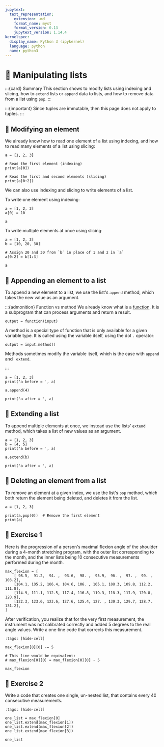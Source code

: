 ```yaml
---
jupytext:
  text_representation:
    extension: .md
    format_name: myst
    format_version: 0.13
    jupytext_version: 1.14.4
kernelspec:
  display_name: Python 3 (ipykernel)
  language: python
  name: python3
---
```


# 📖 Manipulating lists

:::{card} Summary
This section shows to modify lists using indexing and slicing, how to `extend` lists or `append` data to lists, and how to remove data from a list using `pop`.
:::

:::{important}
Since tuples are immutable, then this page does not apply to tuples.
:::

## 📄 Modifying an element

We already know how to read one element of a list using indexing, and how to read many elements of a list using slicing:

```{code-cell} ipython3
a = [1, 2, 3]

# Read the first element (indexing)
print(a[0])

# Read the first and second elements (slicing)
print(a[0:2])
```

We can also use indexing and slicing to write elements of a list.

To write one element using indexing:

```{code-cell} ipython3
a = [1, 2, 3]
a[0] = 10

a
```

To write multiple elements at once using slicing:

```{code-cell} ipython3
a = [1, 2, 3]
b = [10, 20, 30]

# Assign 20 and 30 from `b` in place of 1 and 2 in `a`
a[0:2] = b[1:3]

a
```

## 📄 Appending an element to a list

To append a new element to a list, we use the list's `append` method, which takes the new value as an argument.

:::{admonition} Function vs method
We already know what is a [function](python_functions.md). It is a subprogram that can process arguments and return a result.

```
output = function(input)
```

A method is a special type of function that is only available for a given variable type. It is called using the variable itself, using the dot `.` operator:

```
output = input.method()
```

Methods sometimes modify the variable itself, which is the case with `append` and ` extend`.

:::

```{code-cell} ipython3
a = [1, 2, 3]
print('a before = ', a)

a.append(4)

print('a after = ', a)
```

## 📄 Extending a list

To append multiple elements at once, we instead use the lists' `extend` method, which takes a list of new values as an argument.

```{code-cell} ipython3
a = [1, 2, 3]
b = [4, 5]
print('a before = ', a)

a.extend(b)

print('a after = ', a)
```

## 📄 Deleting an element from a list

To remove an element at a given index, we use the list's `pop` method, which both return the element being deleted, and deletes it from the list.

```{code-cell} ipython3
a = [1, 2, 3]

print(a.pop(0))  # Remove the first element
print(a)
```

## 💪 Exercise 1

Here is the progression of a person's maximal flexion angle of the shoulder during a 4-month stretching program, with the outer list corresponding to the month, and the inner lists being 10 consecutive measurements performed during the month.

```{code-cell} ipython3
max_flexion = [
    [ 98.5,  91.2,  94. ,  93.6,  98. ,  95.9,  96. ,  97. ,  99. , 103.2],
    [104.1, 105.2, 106.4, 104.6, 106. , 105.1, 108.3, 109.8, 112.2, 111.8],
    [114.9, 111.1, 112.5, 117.4, 116.8, 119.3, 118.3, 117.9, 120.8, 120.9],
    [122.3, 123.6, 123.6, 127.6, 125.4, 127. , 130.3, 129.7, 128.7, 131.2],
]
```

After verification, you realize that for the very first measurement, the instrument was not calibrated correctly and added 5 degrees to the real angle values. Write a one-line code that corrects this measurement.

```{code-cell} ipython3
:tags: [hide-cell]

max_flexion[0][0] -= 5

# This line would be equivalent:
# max_flexion[0][0] = max_flexion[0][0] - 5

max_flexion
```

## 💪 Exercise 2

Write a code that creates one single, un-nested list, that contains every 40 consecutive measurements.

```{code-cell} ipython3
:tags: [hide-cell]

one_list = max_flexion[0]
one_list.extend(max_flexion[1])
one_list.extend(max_flexion[2])
one_list.extend(max_flexion[3])

one_list
```
